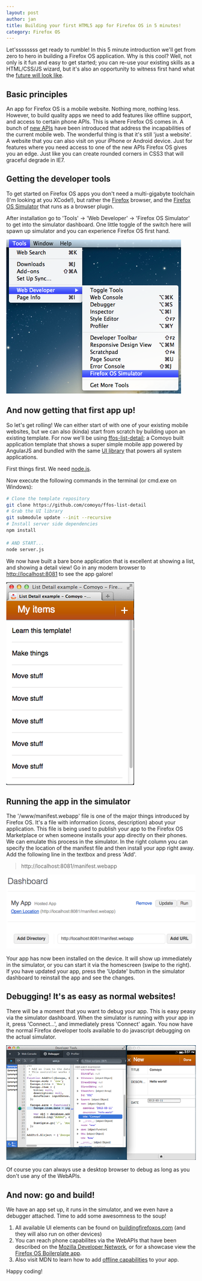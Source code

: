 ```yaml
---
layout: post
author: jan
title: Building your first HTML5 app for Firefox OS in 5 minutes!
category: Firefox OS
---
```

Let'ssssssss get ready to rumble! In this 5 minute introduction we'll get from zero to hero in building a Firefox OS application. Why is this cool? Well, not only is it fun and easy to get started; you can re-use your existing skills as a HTML/CSS/JS wizard, but it's also an opportunity to witness first hand what the [future will look like](https://hacks.mozilla.org/2012/10/creating-the-future-of-mobile-with-firefox-os/).

## Basic principles

An app for Firefox OS is a mobile website. Nothing more, nothing less. However, to build quality apps we need to add features like offline support, and access to certain phone APIs. This is where Firefox OS comes in. A bunch of [new APIs](https://wiki.mozilla.org/WebAPI) have been introduced that address the incapabilities of the current mobile web. The wonderful thing is that it's still 'just a website'. A website that you can also visit on your iPhone or Android device. Just for features where you need access to one of the new APIs Firefox OS gives you an edge. Just like you can create rounded corners in CSS3 that will graceful degrade in IE7.

## Getting the developer tools

To get started on Firefox OS apps you don't need a multi-gigabyte toolchain (I'm looking at you XCode!), but rather the [Firefox](http://www.mozilla.org/en-US/firefox/new/) browser, and the [Firefox OS Simulator](https://addons.mozilla.org/en-US/firefox/addon/firefox-os-simulator/) that runs as a browser plugin.

After installation go to 'Tools' -> 'Web Developer' -> 'Firefox OS Simulator' to get into the simulator dashboard. One little toggle of the switch here will spawn up simulator and you can experience Firefox OS first hand.

![Simulator location in menu](/assets/img/posts/ffos-in-5min/img02.png)

## And now getting that first app up!

So let's get rolling! We can either start of with one of your existing mobile websites, but we can also (kinda) start from scratch by building upon an existing template. For now we'll be using [ffos-list-detail](https://github.com/comoyo/ffos-list-detail); a Comoyo built application template that shows a super simple mobile app powered by AngularJS and bundled with the same [UI library](http://buildingfirefoxos.com/) that powers all system applications.

First things first. We need [node.js](http://nodejs.org/).

Now execute the following commands in the terminal (or cmd.exe on Windows):

```bash
# Clone the template repository
git clone https://github.com/comoyo/ffos-list-detail
# Grab the UI library
git submodule update --init --recursive
# Install server side dependencies
npm install

# AND START...
node server.js
```

We now have built a bare bone application that is excellent at showing a list, and showing a detail view! Go in any modern browser to [http://localhost:8081](http://localhost:8081) to see the app galore!

![The app running in Firefox on the desktop](/assets/img/posts/ffos-in-5min/img01.png)

## Running the app in the simulator

The '/www/manifest.webapp' file is one of the major things introduced by Firefox OS. It's a file with information (icons, description) about your application. This file is being used to publish your app to the Firefox OS Marketplace or when someone installs your app directly on their phones. We can emulate this process in the simulator. In the right column you can specify the location of the manifest file and then install your app right away. Add the following line in the textbox and press 'Add'. 

> http://localhost:8081/manifest.webapp

![Loading the app in the simulator](/assets/img/posts/ffos-in-5min/img03.png)

Your app has now been installed on the device. It will show up immediately in the simulator, or you can start it via the homescreen (swipe to the right). If you have updated your app, press the 'Update' button in the simulator dashboard to reinstall the app and see the changes.

## Debugging! It's as easy as normal websites!

There will be a moment that you want to debug your app. This is easy peasy via the simulator dashboard. When the simulator is running with your app in it, press 'Connect...', and immediately press 'Connect' again. You now have the normal Firefox developer tools available to do javascript debugging on the actual simulator.

![Debugging an app running in the simulator from desktop Firefox](/assets/img/posts/ffos-in-5min/img04.png)

Of course you can always use a desktop browser to debug as long as you don't use any of the WebAPIs.

## And now: go and build!

We have an app set up, it runs in the simulator, and we even have a debugger attached. Time to add some awesomness to the soup! 

1. All available UI elements can be found on [buildingfirefoxos.com](http://buildingfirefoxos.com/) (and they will also run on other devices)
2. You can reach phone capabilites via the WebAPIs that have been described on the [Mozilla Developer Network](https://developer.mozilla.org/en-US/docs/WebAPI), or for a showcase view the [Firefox OS Boilerplate app](https://github.com/robnyman/Firefox-OS-Boilerplate-App).
3. Also visit MDN to learn how to add [offline capabilities](https://developer.mozilla.org/en/docs/HTML/Using_the_application_cache) to your app.

Happy coding!